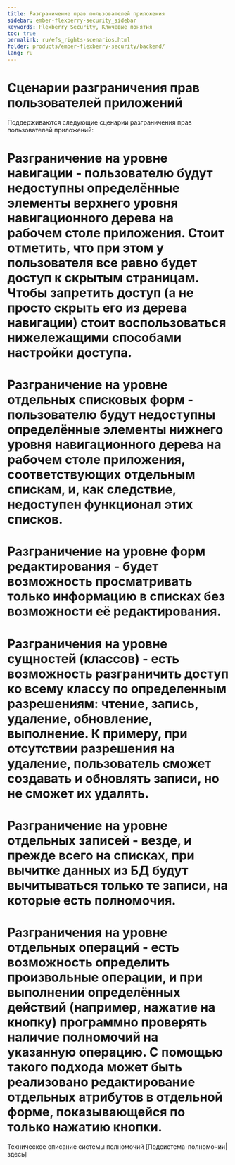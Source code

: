 ```yaml
---
title: Разграничение прав пользователей приложения
sidebar: ember-flexberry-security_sidebar
keywords: Flexberry Security, Ключевые понятия
toc: true
permalink: ru/efs_rights-scenarios.html
folder: products/ember-flexberry-security/backend/
lang: ru
---
```

# Сценарии разграничения прав пользователей приложений
Поддерживаются следующие сценарии разграничения прав пользователей приложений:
# Разграничение на уровне навигации - пользователю будут недоступны определённые элементы верхнего уровня навигационного дерева на рабочем столе приложения. Стоит отметить, что при этом у пользователя все равно будет доступ к скрытым страницам. Чтобы запретить доступ (а не просто скрыть его из дерева навигации) стоит воспользоваться нижележащими способами настройки доступа.
# Разграничение на уровне отдельных списковых форм - пользователю будут недоступны определённые элементы нижнего уровня навигационного дерева на рабочем столе приложения, соответствующих отдельным спискам, и, как следствие, недоступен функционал этих списков.
# Разграничение на уровне форм редактирования - будет возможность просматривать только информацию в списках без возможности её редактирования.
# Разграничения на уровне сущностей (классов) - есть возможность разграничить доступ ко всему классу по определенным разрешениям: чтение, запись, удаление, обновление, выполнение. К примеру, при отсутствии разрешения на удаление, пользователь сможет создавать и обновлять записи, но не сможет их удалять.
# Разграничение на уровне отдельных записей - везде, и прежде всего на списках, при вычитке данных из БД будут вычитываться только те записи, на которые есть полномочия.
# Разграничения на уровне отдельных операций - есть возможность определить произвольные операции, и при выполнении определённых действий (например, нажатие на кнопку) программно проверять наличие полномочий на указанную операцию. С помощью такого подхода может быть реализовано редактирование отдельных атрибутов в отдельной форме, показывающейся по только нажатию кнопки.

Техническое описание системы полномочий [Подсистема-полномочии|здесь]

